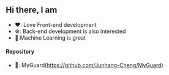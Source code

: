 ## Hi there, I am

- ❤: Love Front-end development  
- ⚙: Back-end development is also interested
- 📖:Machine Learning is great 

#### Repository

- 📱: MyGuard(https://github.com/Junhang-Cheng/MyGuard)

